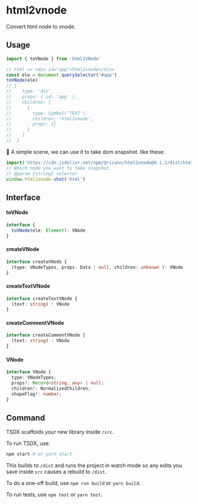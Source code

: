 # html2vnode

Convert html node to vnode.

## Usage

```ts
import { toVNode } from 'html2VNode'

// html => <div id="app">html2vnode</div>
const ele = document.querySelector('#app')
toVNode(ele)
// {
//    type: 'div',
//    props: { id: 'app' },
//    children: [
//      {
//        type: Symbol('TEXT'),
//        children: 'html2vnode',
//        props: {}
//      }
//    ]
//  }
```
🚀 A simple scene, we can use it to take dom snapshot. like these:

```js
import('https://cdn.jsdelivr.net/npm/@ricann/html2vnode@0.1.2/dist/html2vnode.umd.production.min.js')
// Which node you want to take snapshot.
// @param {string} selector
window.html2vnode.shot('html')
```

## Interface

#### toVNode
```ts
interface {
  toVNode(ele: Element): VNode
}
```

#### createVNode
```ts
interface createVNode {
  (type: VNodeTypes, props: Data | null, children: unknown ): VNode
}
```

#### createTextVNode
```ts
interface createTextVNode {
  (text: string) : VNode
}
```

#### createCommentVNode
```ts
interface createCommentVNode {
  (text: string) : VNode
}
```

#### VNode

```ts
interface VNode {
  type: VNodeTypes;
  props?: Record<string, any> | null;
  children?: NormalizedChildren;
  shapeFlag?: number;
}
```

## Command

TSDX scaffolds your new library inside `/src`.

To run TSDX, use:

```bash
npm start # or yarn start
```

This builds to `/dist` and runs the project in watch mode so any edits you save inside `src` causes a rebuild to `/dist`.

To do a one-off build, use `npm run build` or `yarn build`.

To run tests, use `npm test` or `yarn test`.
